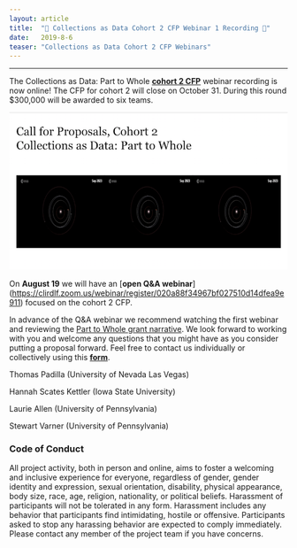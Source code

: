 ```yaml
---
layout: article
title:  "🎥 Collections as Data Cohort 2 CFP Webinar 1 Recording 🎥"
date:   2019-8-6 
teaser: "Collections as Data Cohort 2 CFP Webinars"
---
```

---

The Collections as Data: Part to Whole [**cohort 2 CFP**](https://collectionsasdata.github.io/part2whole/cfp/) webinar recording is now online! The CFP for cohort 2 will close on October 31. During this round $300,000 will be awarded to six teams. 

[![cohort 2 cfp, webinar 1](images/cadcfp2_webinar.png)](https://youtu.be/l0h31oIcSfE?t=59)

On **August 19** we will have an [**open Q&A webinar**] (https://clirdlf.zoom.us/webinar/register/020a88f34967bf027510d14dfea9e911) focused on the cohort 2 CFP. 

In advance of the Q&A webinar we recommend watching the first webinar and reviewing the [Part to Whole grant narrative](https://github.com/collectionsasdata/part2whole/raw/master/cad_part2whole_narrative.pdf). We look forward to working with you and welcome any questions that you might have as you consider putting a proposal forward. Feel free to contact us individually or collectively using this [**form**](https://docs.google.com/forms/d/e/1FAIpQLSdUpy6FxMSxpM814v03-uscvoFs6yhHASq9z3SVpNdkkqYA0w/viewform?usp=sf_link). 

Thomas Padilla (University of Nevada Las Vegas)

Hannah Scates Kettler (Iowa State University)

Laurie Allen (University of Pennsylvania)

Stewart Varner (University of Pennsylvania)

### Code of Conduct

All project activity, both in person and online, aims to foster a welcoming and inclusive experience for everyone, regardless of gender, gender identity and expression, sexual orientation, disability, physical appearance, body size, race, age, religion, nationality, or political beliefs. Harassment of participants will not be tolerated in any form. Harassment includes any behavior that participants find intimidating, hostile or offensive. Participants asked to stop any harassing behavior are expected to comply immediately. Please contact any member of the project team if you have concerns.

